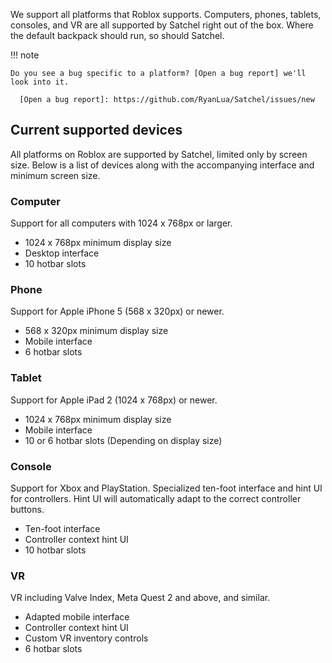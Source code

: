 We support all platforms that Roblox supports. Computers, phones, tablets, consoles, and VR are all supported by Satchel right out of the box. Where the default backpack should run, so should Satchel.

!!! note

    Do you see a bug specific to a platform? [Open a bug report] we'll look into it.

      [Open a bug report]: https://github.com/RyanLua/Satchel/issues/new

## Current supported devices

All platforms on Roblox are supported by Satchel, limited only by screen size. Below is a list of devices along with the accompanying interface and minimum screen size.

### Computer

Support for all computers with 1024 x 768px or larger.

* 1024 x 768px minimum display size
* Desktop interface
* 10 hotbar slots

### Phone

Support for Apple iPhone 5 (568 x 320px) or newer.

* 568 x 320px minimum display size
* Mobile interface
* 6 hotbar slots

### Tablet

Support for Apple iPad 2 (1024 x 768px) or newer.

* 1024 x 768px minimum display size
* Mobile interface
* 10 or 6 hotbar slots (Depending on display size)

### Console

Support for Xbox and PlayStation. Specialized ten-foot interface and hint UI for controllers. Hint UI will automatically adapt to the correct controller buttons.

* Ten-foot interface
* Controller context hint UI
* 10 hotbar slots

### VR

VR including Valve Index, Meta Quest 2 and above, and similar.

* Adapted mobile interface
* Controller context hint UI
* Custom VR inventory controls
* 6 hotbar slots
